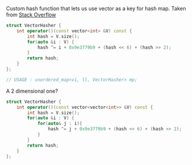 Custom hash function that lets us use vector as a key for hash map. Taken from [Stack Overflow](https://stackoverflow.com/a/53283994/17715769)
```cpp
struct VectorHasher {
    int operator()(const vector<int> &V) const {
        int hash = V.size();
        for(auto &i : V) {
            hash ^= i + 0x9e3779b9 + (hash << 6) + (hash >> 2);
        }
        return hash;
    }
};

// USAGE : unordered_map<vi, ll, VectorHasher> mp;
```

A 2 dimensional one?
```cpp
struct VectorHasher {
    int operator()(const vector<vector<int>> &V) const {
        int hash = V.size();
        for(auto &i : V) {
            for(auto& j : i){
                hash ^= j + 0x9e3779b9 + (hash << 6) + (hash >> 2);
            }
        }
        return hash;
    }
};
```